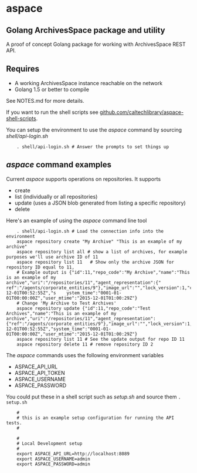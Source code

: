 
# aspace

## Golang ArchivesSpace package and utility

A proof of concept Golang package for working with ArchivesSpace REST API.

## Requires

+ A working ArchivesSpace instance reachable on the network
+ Golang 1.5 or better to compile

See NOTES.md for more details.

If you want to run the shell scripts see [github.com/caltechlibrary/aspace-shell-scripts](https://github.com/caltechlibrary/aspace-shell-scripts).

You can setup the environment to use the _aspace_ command by sourcing _shell/api-login.sh_

```
    . shell/api-login.sh # Answer the prompts to set things up
```


## _aspace_ command examples

Current _aspace_ supports operations on repositories. It supports

+ create
+ list (individually or all repositories)
+ update (uses a JSON blob generated from listing a specific repository)
+ delete

Here's an example of using the _aspace_ command line tool

```shell
    . shell/api-login.sh # Load the connection info into the environment
    aspace repository create "My Archive" "This is an example of my archive"
    aspace repository list all # show a list of archives, for example purposes we'll use archive ID of 11
    aspace repository list 11   # Show only the archive JSON for repository ID equal to 11,
    # Example output is {"id":11,"repo_code":"My Archive","name":"This is an example of my archive","uri":"/repositories/11","agent_representation":{"    ref":"/agents/corporate_entities/9"},"image_url":"","lock_version":1,"created_by":"admin","last_modified_by":"admin","create_time":"2015-12-01T00:52:55Z","s    ystem_time":"0001-01-01T00:00:00Z","user_mtime":"2015-12-01T01:00:29Z"}
    # Change 'My Archive to Test Archives'
    aspace repository update {"id":11,"repo_code":"Test Archives","name":"This is an example of my archive","uri":"/repositories/11","agent_representation":{"ref":"/agents/corporate_entities/9"},"image_url":"","lock_version":1,"created_by":"admin","last_modified_by":"admin","create_time":"2015-12-01T00:52:55Z","system_time":"0001-01-01T00:00:00Z","user_mtime":"2015-12-01T01:00:29Z"}
    aspace repository list 11 # See the update output for repo ID 11
    aspace repository delete 11 # remove repository ID 2
```

The _aspace_ commands uses the following environment variables

+ ASPACE_API_URL
+ ASPACE_API_TOKEN
+ ASPACE_USERNAME
+ ASPACE_PASSWORD

You could put these in a shell script such as _setup.sh_ and source them `. setup.sh`

```
    #
    # this is an example setup configuration for running the API tests.
    #

    #
    # Local Development setup
    #
    export ASPACE_API_URL=http://localhost:8089
    export ASPACE_USERNAME=admin
    export ASPACE_PASSWORD=admin
```
